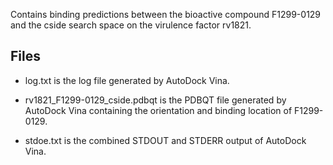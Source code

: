 Contains binding predictions between the bioactive compound F1299-0129 and the cside search space on the virulence factor rv1821.

## Files

- log.txt is the log file generated by AutoDock Vina.

- rv1821_F1299-0129_cside.pdbqt is the PDBQT file generated by AutoDock Vina containing the orientation and binding location of F1299-0129.

- stdoe.txt is the combined STDOUT and STDERR output of AutoDock Vina.

